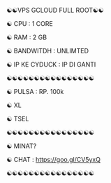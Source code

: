 ☯☯VPS GCLOUD FULL ROOT☯☯

☯ CPU : 1 CORE

☯ RAM : 2 GB

☯ BANDWITDH : UNLIMTED

☯ IP KE CYDUCK : IP DI GANTI

☯☯☯☯☯☯☯☯☯☯☯☯☯☯☯☯

☯ PULSA : RP. 100k

☯ XL

☯ TSEL

☯☯☯☯☯☯☯☯☯☯☯☯☯☯☯☯

☯ MINAT?

☯ CHAT : https://goo.gl/CV5yxQ

☯☯☯☯☯☯☯☯☯☯☯☯☯☯☯☯
